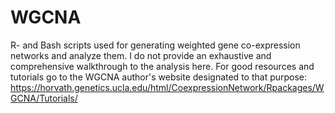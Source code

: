 # WGCNA
R- and Bash scripts used for generating weighted gene co-expression networks and analyze them. I do not provide an exhaustive and comprehensive walkthrough to the analysis here. For good resources and tutorials go to the WGCNA author's website designated to that purpose: https://horvath.genetics.ucla.edu/html/CoexpressionNetwork/Rpackages/WGCNA/Tutorials/
